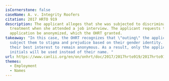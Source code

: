 ```yaml
---
isCornerstone: false
caseName: A. v. Integrity Roofers
citation: 2017 HRTO 919
description: The applicant alleges that she was subjected to discriminatory
  treatment when she attended a job interview. The applicant requests that the
  application be anonymized, which the OHRT granted.
takeaway: "In this case, the OHRT recognizes that \"outing\" the applicant would
  subject them to stigma and prejudice based on their gender identity. It is in
  their best interest to remain anonymous. As a result, only the applicant's
  initials will be used instead of their name. "
url: https://www.canlii.org/en/on/onhrt/doc/2017/2017hrto919/2017hrto919.html?resultIndex=1
themes:
  - Employment
  - Names
---
```

